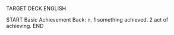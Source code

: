TARGET DECK
ENGLISH

START
Basic
Achievement
Back: n. 1 something achieved. 2 act of achieving.
END
